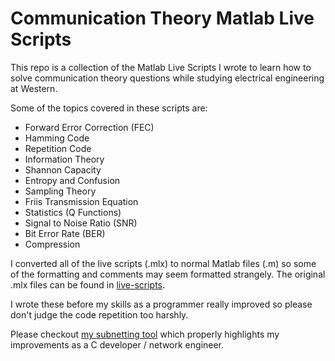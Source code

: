 # Communication Theory Matlab Live Scripts

This repo is a collection of the Matlab Live Scripts I wrote to learn how to
solve communication theory questions while studying electrical engineering at
Western.

Some of the topics covered in these scripts are:
- Forward Error Correction (FEC) 
- Hamming Code
- Repetition Code
- Information Theory
- Shannon Capacity
- Entropy and Confusion
- Sampling Theory
- Friis Transmission Equation
- Statistics (Q Functions)
- Signal to Noise Ratio (SNR) 
- Bit Error Rate (BER)
- Compression


I converted all of the live scripts (.mlx) to normal Matlab files (.m) so some
of the formatting and comments may seem formatted strangely. The original .mlx
files can be found in [live-scripts](live-scripts).

I wrote these before my skills as a programmer really improved so please don't
judge the code repetition too harshly.

Please checkout [my subnetting tool](https://github.com/anakin4747/subnet)
which properly highlights my improvements as a C developer / network engineer.
